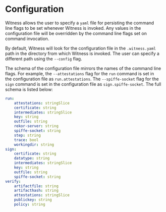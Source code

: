 # Configuration

Witness allows the user to specify a `yaml` file for persisting the command line flags to be set whenever Witness is invoked. Any values in the configuration file will be overridden by the command line flags set on command invocation.

By default, Witness will look for the configuration file in the `.witness.yaml` path in the directory from which Witness is invoked.  The user can specify a different path using the `--config` flag.

The schema of the configuration file mirrors the names of the command line flags. For example, the `--attestations` flag for the `run` command is set in the configuration file as `run.attestations`.  The `--spiffe-socket` flag for the `sign` command is set in the configuration file as `sign.spiffe-socket`. The full schema is listed below:
```yaml
run:
    attestations: stringSlice
    certificate: string
    intermediates: stringSlice
    key: string
    outfile: string
    rekor-server: string
    spiffe-socket: string
    step: string
    trace: bool
    workingdir: string
sign:
    certificate: string
    datatype: string
    intermediates: stringSlice
    key: string
    outfile: string
    spiffe-socket: string
verify:
    artifactfile: string
    artifacthash: string
    attestations: stringSlice
    publickey: string
    policy: string
```
